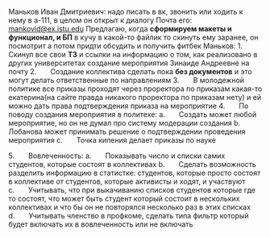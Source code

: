 Маньков Иван Дмитриевич: надо писать в вк, звонить или ходить к нему в а-111, в целом он открыт к диалогу
Почта его: [mankovid@ex.istu.edu](mailto:mankovid@ex.istu.edu)
Предлагаю, когда **сформируем макеты и функционал, и БП** в кучу в какой-то файлик то скинуть ему заранее, он посмотрит а потом придти обсудить и получить фитбек
Маньков:
1.       Скинул все свои **ТЗ** и ссылки на информацию о том, как реализовано в других университетах создание мероприятия Зинаиде Андреевне на почту
2.       Создание коллектива сделать пока **без документов** и это могут делать ответственные по направлениям
3.       В молодежной политике все приказы проходят через проректора по приказам какая-то екатерина(на сайте правда никакого проректора по приказам нету) и ей можно дать права подтверждения приказа на мероприятие
4.       По поводу создания мероприятия в политехе:
	a.       Создать может любой мероприятие, но он не думал про систему модерации создания
	b.       Лобанова может принимать решение о подтверждении проведения мероприятия
	c.       Точка кипения делает приказы по науке

5.       Вовлеченность:
	a.       Показывать число и списки самих студентов, которые состоят в коллективах
	b.       Сделать возможность разделить информацию в статистке: студентов, которые просто состоят в коллективе от студентов, которые активисты и ходят, и участвуют
	c.       Учитывать, что при выкачиванию списков студентов которые где то состоят, что может быть студент который состоит в нескольких коллективах и что бы он не повторялся несколько раз в этих списках
	d.       Учитывать членство в профкоме, сделать типа фильтр который будет включать их в вовлеченность или не включать
